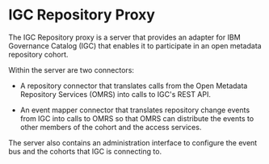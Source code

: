 <!-- SPDX-License-Identifier: Apache-2.0 -->
  
# IGC Repository Proxy
  
The IGC Repository proxy is a server that provides an adapter for
IBM Governance Catalog (IGC) that enables it to participate in an
open metadata repository cohort.

Within the server are two connectors:

* A repository connector that translates calls from the
Open Metadata Repository Services (OMRS) into calls to IGC's
REST API.

* An event mapper connector that translates repository change events
from IGC into calls to OMRS so that OMRS can distribute the events to
other members of the cohort and the access services.

The server also contains an administration interface to configure the
event bus and the cohorts that IGC is connecting to.